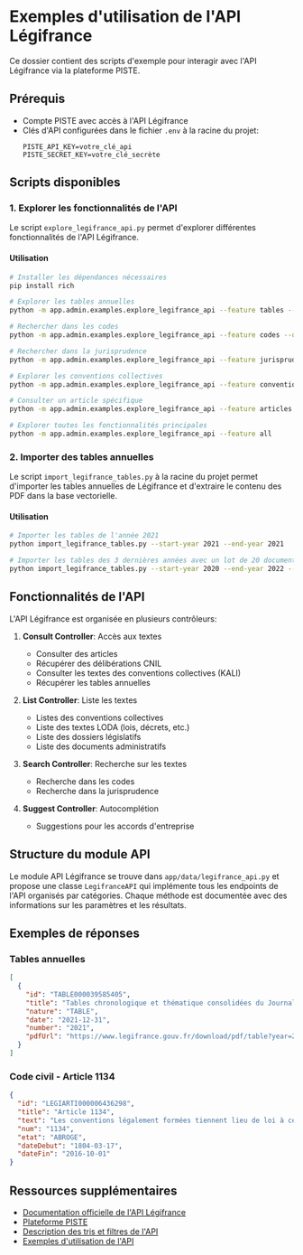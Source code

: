 # Exemples d'utilisation de l'API Légifrance

Ce dossier contient des scripts d'exemple pour interagir avec l'API Légifrance via la plateforme PISTE.

## Prérequis

- Compte PISTE avec accès à l'API Légifrance
- Clés d'API configurées dans le fichier `.env` à la racine du projet:
  ```
  PISTE_API_KEY=votre_clé_api
  PISTE_SECRET_KEY=votre_clé_secrète
  ```

## Scripts disponibles

### 1. Explorer les fonctionnalités de l'API

Le script `explore_legifrance_api.py` permet d'explorer différentes fonctionnalités de l'API Légifrance.

#### Utilisation

```bash
# Installer les dépendances nécessaires
pip install rich

# Explorer les tables annuelles
python -m app.admin.examples.explore_legifrance_api --feature tables --year 2021

# Rechercher dans les codes
python -m app.admin.examples.explore_legifrance_api --feature codes --query "responsabilité civile"

# Rechercher dans la jurisprudence
python -m app.admin.examples.explore_legifrance_api --feature jurisprudence --query "licenciement faute grave"

# Explorer les conventions collectives
python -m app.admin.examples.explore_legifrance_api --feature conventions

# Consulter un article spécifique
python -m app.admin.examples.explore_legifrance_api --feature articles --id "LEGIARTI000006436298"

# Explorer toutes les fonctionnalités principales
python -m app.admin.examples.explore_legifrance_api --feature all
```

### 2. Importer des tables annuelles

Le script `import_legifrance_tables.py` à la racine du projet permet d'importer les tables annuelles de Légifrance et d'extraire le contenu des PDF dans la base vectorielle.

#### Utilisation

```bash
# Importer les tables de l'année 2021
python import_legifrance_tables.py --start-year 2021 --end-year 2021

# Importer les tables des 3 dernières années avec un lot de 20 documents
python import_legifrance_tables.py --start-year 2020 --end-year 2022 --batch-size 20
```

## Fonctionnalités de l'API

L'API Légifrance est organisée en plusieurs contrôleurs:

1. **Consult Controller**: Accès aux textes
   - Consulter des articles
   - Récupérer des délibérations CNIL
   - Consulter les textes des conventions collectives (KALI)
   - Récupérer les tables annuelles

2. **List Controller**: Liste les textes
   - Listes des conventions collectives
   - Liste des textes LODA (lois, décrets, etc.)
   - Liste des dossiers législatifs
   - Liste des documents administratifs

3. **Search Controller**: Recherche sur les textes
   - Recherche dans les codes
   - Recherche dans la jurisprudence

4. **Suggest Controller**: Autocomplétion
   - Suggestions pour les accords d'entreprise

## Structure du module API

Le module API Légifrance se trouve dans `app/data/legifrance_api.py` et propose une classe `LegifranceAPI` qui implémente tous les endpoints de l'API organisés par catégories. Chaque méthode est documentée avec des informations sur les paramètres et les résultats.

## Exemples de réponses

### Tables annuelles

```json
[
  {
    "id": "TABLE000039585405",
    "title": "Tables chronologique et thématique consolidées du Journal Officiel de la République Française (Lois et décrets) - 2021",
    "nature": "TABLE",
    "date": "2021-12-31",
    "number": "2021",
    "pdfUrl": "https://www.legifrance.gouv.fr/download/pdf/table?year=2021"
  }
]
```

### Code civil - Article 1134

```json
{
  "id": "LEGIARTI000006436298",
  "title": "Article 1134",
  "text": "Les conventions légalement formées tiennent lieu de loi à ceux qui les ont faites.\nElles ne peuvent être révoquées que de leur consentement mutuel, ou pour les causes que la loi autorise.\nElles doivent être exécutées de bonne foi.",
  "num": "1134",
  "etat": "ABROGE",
  "dateDebut": "1804-03-17",
  "dateFin": "2016-10-01"
}
```

## Ressources supplémentaires

- [Documentation officielle de l'API Légifrance](https://www.legifrance.gouv.fr/contenu/pied-de-page/open-data-et-api)
- [Plateforme PISTE](https://piste.gouv.fr)
- [Description des tris et filtres de l'API](docs/official_documents/Légifrance/description-des-tris-et-filtres-de-l-api.xlsx)
- [Exemples d'utilisation de l'API](docs/official_documents/Légifrance/exemples-d-utilisation-de-l-api.docx) 